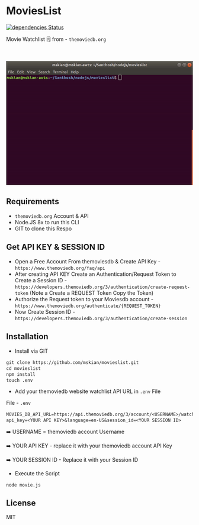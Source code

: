 # MoviesList

[![dependencies Status](https://david-dm.org/mskian/movieslist/status.svg)](https://david-dm.org/mskian/movieslist)

<p>Movie Watchlist 🗒 from - <code>themoviedb.org</code></p><br>

<p align="center">
<img src="https://raw.githubusercontent.com/mskian/movieslist/master/san-mvdbwatchlist.gif">
</p>

## Requirements

- `themoviedb.org` Account & API
- Node.JS 8x to run this CLI
- GIT to clone this Respo

## Get API KEY & SESSION ID

- Open a Free Account From themoviesdb & Create API Key - `https://www.themoviedb.org/faq/api`
- After creating API KEY Create an Authentication/Request Token to Create a Session ID - `https://developers.themoviedb.org/3/authentication/create-request-token` (Note a Create a REQUEST Token Copy the Token)
- Authorize the Request token to your Moviesdb account - `https://www.themoviedb.org/authenticate/{REQUEST_TOKEN}`
- Now Create Session ID - `https://developers.themoviedb.org/3/authentication/create-session`

## Installation

- Install via GIT

```
git clone https://github.com/mskian/movieslist.git
cd movieslist
npm install
touch .env
```

- Add your themoviedb website watchlist API URL in `.env` File

File - `.env`

```
MOVIES_DB_API_URL=https://api.themoviedb.org/3/account/<USERNAME>/watchlist/movies?api_key=<YOUR API KEY>&language=en-US&session_id=<YOUR SESSION ID>
```

➡️ USERNAME = themoviedb account Username
 
➡️ YOUR API KEY - replace it with your themoviedb account API Key

➡️ YOUR SESSION ID - Replace it with your Session ID


- Execute the Script

```
node movie.js
```

## License

MIT
